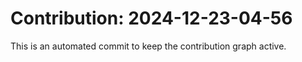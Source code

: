 # Contribution: 2024-12-23-04-56
This is an automated commit to keep the contribution graph active.
